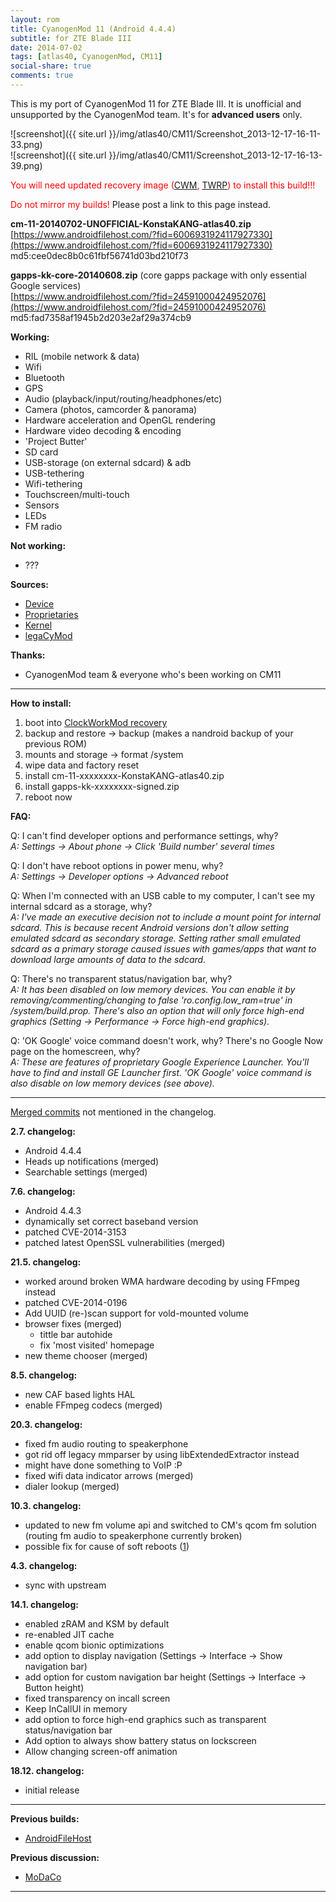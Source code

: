 ```yaml
---
layout: rom
title: CyanogenMod 11 (Android 4.4.4)
subtitle: for ZTE Blade III
date: 2014-07-02
tags: [atlas40, CyanogenMod, CM11]
social-share: true
comments: true
---
```


This is my port of CyanogenMod 11 for ZTE Blade III. It is unofficial and unsupported by the CyanogenMod team. It's for **advanced users** only.

![screenshot]({{ site.url }}/img/atlas40/CM11/Screenshot_2013-12-17-16-11-33.png)  
![screenshot]({{ site.url }}/img/atlas40/CM11/Screenshot_2013-12-17-16-13-39.png)

<span style="color:#ff0000;">You will need updated recovery image ([CWM](/devices/atlas40/CWM), [TWRP](/devices/atlas40/TWRP)) to install this build!!!</span>

<span style="color:#FF0000;">Do not mirror my builds!</span> Please post a link to this page instead.

**cm-11-20140702-UNOFFICIAL-KonstaKANG-atlas40.zip**  
[https://www.androidfilehost.com/?fid=6006931924117927330](https://www.androidfilehost.com/?fid=6006931924117927330)  
md5:cee0dec8b0c61fbf56741d03bd210f73

**gapps-kk-core-20140608.zip** (core gapps package with only essential Google services)  
[https://www.androidfilehost.com/?fid=24591000424952076](https://www.androidfilehost.com/?fid=24591000424952076)  
md5:fad7358af1945b2d203e2af29a374cb9

**Working:**

- RIL (mobile network & data)
- Wifi
- Bluetooth
- GPS
- Audio (playback/input/routing/headphones/etc)
- Camera (photos, camcorder & panorama)
- Hardware acceleration and OpenGL rendering
- Hardware video decoding & encoding
- 'Project Butter'
- SD card
- USB-storage (on external sdcard) & adb
- USB-tethering
- Wifi-tethering
- Touchscreen/multi-touch
- Sensors
- LEDs
- FM radio

**Not working:**

- ???

**Sources:**

- [Device](https://github.com/KonstaT/android_device_zte_atlas40/tree/cm-11.0)
- [Proprietaries](https://github.com/KonstaT/proprietary_vendor_zte/tree/cm-11.0)
- [Kernel](https://github.com/KonstaT/android_kernel_zte_msm7x27a/tree/cm-11.0)
- [legaCyMod](https://github.com/legaCyMod)

**Thanks:**

- CyanogenMod team & everyone who's been working on CM11

----

**How to install:**

1. boot into [ClockWorkMod recovery](/devices/atlas40/CWM)
2. backup and restore -> backup (makes a nandroid backup of your previous ROM)
3. mounts and storage -> format /system
4. wipe data and factory reset
5. install cm-11-xxxxxxxx-KonstaKANG-atlas40.zip
6. install gapps-kk-xxxxxxxx-signed.zip
7. reboot now

**FAQ:**

Q: I can't find developer options and performance settings, why?  
*A: Settings -> About phone -> Click 'Build number' several times*

Q: I don't have reboot options in power menu, why?  
*A: Settings -> Developer options -> Advanced reboot*

Q: When I'm connected with an USB cable to my computer, I can't see my internal sdcard as a storage, why?  
*A: I've made an executive decision not to include a mount point for internal sdcard. This is because recent Android versions don't allow setting emulated sdcard as secondary storage. Setting rather small emulated sdcard as a primary storage caused issues with games/apps that want to download large amounts of data to the sdcard.*

Q: There's no transparent status/navigation bar, why?  
*A: It has been disabled on low memory devices. You can enable it by removing/commenting/changing to false 'ro.config.low_ram=true' in /system/build.prop. There's also an option that will only force high-end graphics (Setting -> Performance -> Force high-end graphics).*  

Q: 'OK Google' voice command doesn't work, why? There's no Google Now page on the homescreen, why?  
*A: These are features of proprietary Google Experience Launcher. You'll have to find and install GE Launcher first. 'OK Google' voice command is also disable on low memory devices (see above).*

----

[Merged commits](https://review.lineageos.org/#/q/status:merged++branch:cm-11.0+-project:%255E.*device.*+-project:%255E.*kernel.*,n,z) not mentioned in the changelog.

**2.7. changelog:**

- Android 4.4.4
- Heads up notifications (merged)
- Searchable settings (merged)

**7.6. changelog:**

- Android 4.4.3
- dynamically set correct baseband version
- patched CVE-2014-3153
- patched latest OpenSSL vulnerabilities (merged)

**21.5. changelog:**

- worked around broken WMA hardware decoding by using FFmpeg instead
- patched CVE-2014-0196
- Add UUID (re-)scan support for vold-mounted volume
- browser fixes (merged)
  - tittle bar autohide
  - fix 'most visited' homepage
- new theme chooser (merged)

**8.5. changelog:**

- new CAF based lights HAL
- enable FFmpeg codecs (merged)

**20.3. changelog:**

- fixed fm audio routing to speakerphone
- got rid off legacy mmparser by using libExtendedExtractor instead
- might have done something to VoIP :P
- fixed wifi data indicator arrows (merged)
- dialer lookup (merged)

**10.3. changelog:**

- updated to new fm volume api and switched to CM's qcom fm solution (routing fm audio to speakerphone currently broken)
- possible fix for cause of soft reboots ([1](http://review.androidarmv6.org/#/c/6653/))

**4.3. changelog:**

- sync with upstream

**14.1. changelog:**

- enabled zRAM and KSM by default
- re-enabled JIT cache
- enable qcom bionic optimizations
- add option to display navigation (Settings -> Interface -> Show navigation bar)
- add option for custom navigation bar height (Settings -> Interface -> Button height)
- fixed transparency on incall screen
- Keep InCallUI in memory
- add option to force high-end graphics such as transparent status/navigation bar
- Add option to always show battery status on lockscreen
- Allow changing screen-off animation

**18.12. changelog:**

- initial release

----

**Previous builds:**

- [AndroidFileHost](https://www.androidfilehost.com/?w=files&flid=89911)

**Previous discussion:**

- [MoDaCo](http://www.modaco.com/topic/367241-cyanogenmod-11/)

----
